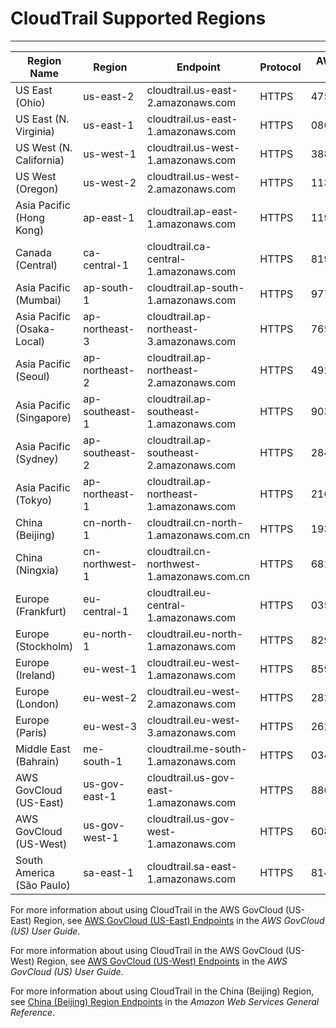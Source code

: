 # CloudTrail Supported Regions<a name="cloudtrail-supported-regions"></a>


****  

| Region Name | Region | Endpoint | Protocol | AWS Account ID | Support Date | 
| --- | --- | --- | --- | --- | --- | 
| US East \(Ohio\) | us\-east\-2 | cloudtrail\.us\-east\-2\.amazonaws\.com | HTTPS | 475085895292 | 10/17/2016 | 
| US East \(N\. Virginia\) | us\-east\-1 | cloudtrail\.us\-east\-1\.amazonaws\.com | HTTPS | 086441151436 | 11/13/2013 | 
| US West \(N\. California\) | us\-west\-1 | cloudtrail\.us\-west\-1\.amazonaws\.com | HTTPS | 388731089494 | 05/13/2014 | 
| US West \(Oregon\) | us\-west\-2 | cloudtrail\.us\-west\-2\.amazonaws\.com | HTTPS | 113285607260 | 11/13/2013 | 
| Asia Pacific \(Hong Kong\) | ap\-east\-1 | cloudtrail\.ap\-east\-1\.amazonaws\.com | HTTPS | 119688915426 | 04/24/2019 | 
| Canada \(Central\) | ca\-central\-1 | cloudtrail\.ca\-central\-1\.amazonaws\.com | HTTPS | 819402241893 | 12/08/2016 | 
| Asia Pacific \(Mumbai\) | ap\-south\-1 | cloudtrail\.ap\-south\-1\.amazonaws\.com | HTTPS | 977081816279 | 06/27/2016 | 
| Asia Pacific \(Osaka\-Local\) | ap\-northeast\-3 | cloudtrail\.ap\-northeast\-3\.amazonaws\.com | HTTPS | 765225791966 | 02/12/2018 | 
| Asia Pacific \(Seoul\) | ap\-northeast\-2 | cloudtrail\.ap\-northeast\-2\.amazonaws\.com | HTTPS | 492519147666 | 01/06/2016 | 
| Asia Pacific \(Singapore\) | ap\-southeast\-1 | cloudtrail\.ap\-southeast\-1\.amazonaws\.com | HTTPS | 903692715234  | 06/30/2014 | 
| Asia Pacific \(Sydney\) | ap\-southeast\-2 | cloudtrail\.ap\-southeast\-2\.amazonaws\.com | HTTPS | 284668455005 | 05/13/2014 | 
| Asia Pacific \(Tokyo\) | ap\-northeast\-1 | cloudtrail\.ap\-northeast\-1\.amazonaws\.com | HTTPS | 216624486486 | 06/30/2014 | 
| China \(Beijing\) | cn\-north\-1 | cloudtrail\.cn\-north\-1\.amazonaws\.com\.cn | HTTPS | 193415116832 | 03/01/2014 | 
| China \(Ningxia\) | cn\-northwest\-1 | cloudtrail\.cn\-northwest\-1\.amazonaws\.com\.cn | HTTPS | 681348832753  | 12/11/2017 | 
| Europe \(Frankfurt\) | eu\-central\-1 | cloudtrail\.eu\-central\-1\.amazonaws\.com | HTTPS | 035351147821 | 10/23/2014 | 
| Europe \(Stockholm\) | eu\-north\-1 | cloudtrail\.eu\-north\-1\.amazonaws\.com | HTTPS | 829690693026 | 12/11/2018 | 
| Europe \(Ireland\) | eu\-west\-1 | cloudtrail\.eu\-west\-1\.amazonaws\.com | HTTPS | 859597730677 | 05/13/2014 | 
| Europe \(London\) | eu\-west\-2 | cloudtrail\.eu\-west\-2\.amazonaws\.com | HTTPS | 282025262664 | 12/13/2016 | 
| Europe \(Paris\) | eu\-west\-3 | cloudtrail\.eu\-west\-3\.amazonaws\.com | HTTPS | 262312530599  | 12/18/2017 | 
| Middle East \(Bahrain\) | me\-south\-1 | cloudtrail\.me\-south\-1\.amazonaws\.com | HTTPS | 034638983726 | 07/29/2019 | 
| AWS GovCloud \(US\-East\) | us\-gov\-east\-1 | cloudtrail\.us\-gov\-east\-1\.amazonaws\.com | HTTPS | 886388586500  | 11/12/2018 | 
| AWS GovCloud \(US\-West\) | us\-gov\-west\-1 | cloudtrail\.us\-gov\-west\-1\.amazonaws\.com | HTTPS | 608710470296  | 08/16/2011 | 
| South America \(São Paulo\) | sa\-east\-1 | cloudtrail\.sa\-east\-1\.amazonaws\.com | HTTPS | 814480443879 | 06/30/2014 | 

For more information about using CloudTrail in the AWS GovCloud \(US\-East\) Region, see [AWS GovCloud \(US\-East\) Endpoints](https://docs.aws.amazon.com/govcloud-us/latest/UserGuide/using-govcloud-endpoints.html) in the *AWS GovCloud \(US\) User Guide*\. 

For more information about using CloudTrail in the AWS GovCloud \(US\-West\) Region, see [AWS GovCloud \(US\-West\) Endpoints](https://docs.aws.amazon.com/govcloud-us/latest/UserGuide/using-govcloud-endpoints.html) in the *AWS GovCloud \(US\) User Guide*\. 

For more information about using CloudTrail in the China \(Beijing\) Region, see [China \(Beijing\) Region Endpoints](http://docs.amazonaws.cn/en_us/general/latest/gr/rande.html#cnnorth_region) in the *Amazon Web Services General Reference*\.